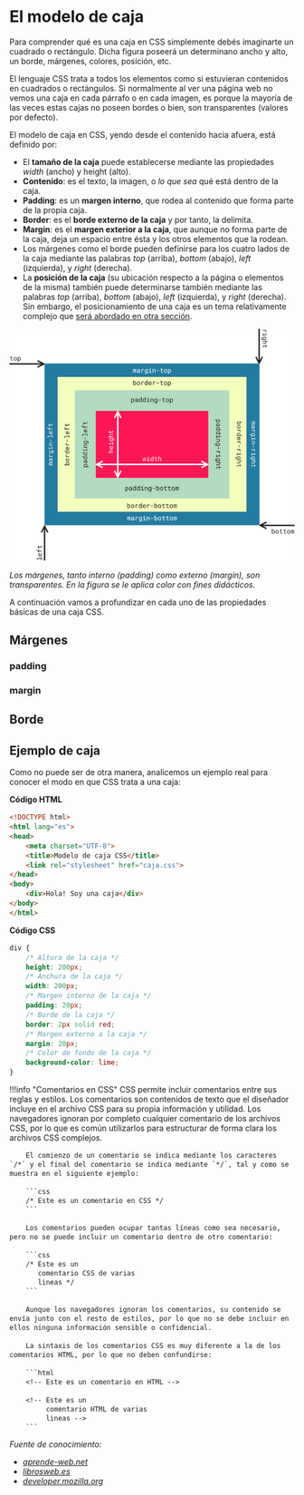 # El modelo de caja

Para comprender qué es una caja en CSS simplemente debés imaginarte un cuadrado o rectángulo. Dicha figura poseerá un determinano ancho y alto, un borde, márgenes, colores, posición, etc. 

El lenguaje CSS trata a todos los elementos como si estuvieran contenidos en cuadrados o rectángulos. Si normalmente al ver una página web no vemos una caja en cada párrafo o en cada imagen, es porque la mayoría de las veces estas cajas no poseen bordes  o bien, son transparentes (valores por defecto). 


El modelo de caja en CSS, yendo desde el contenido hacia afuera, está definido por: 

* El **tamaño de la caja** puede establecerse mediante las propiedades _width_ (ancho) y height (alto).
* **Contenido**: es el texto, la imagen, o _lo que sea_ qué está dentro de la caja. 
* **Padding**: es un **margen interno**, que rodea al contenido que forma parte de la propia caja.
* **Border**: es el **borde externo de la caja** y por tanto, la delimita.
* **Margin**: es el **margen exterior a la caja**, que aunque no forma parte de la caja, deja un espacio entre ésta y los otros elementos que la rodean.
* Los márgenes como el borde pueden definirse para los cuatro lados de la caja mediante las palabras _top_ (arriba), _bottom_ (abajo), _left_ (izquierda), y _right_ (derecha).
* La **posición de la caja** (su ubicación respecto a la página o elementos de la misma) también puede determinarse también mediante las palabras _top_ (arriba), _bottom_ (abajo), _left_ (izquierda), y _right_ (derecha). Sin embargo, el posicionamiento de una caja es un tema relativamente complejo que [será abordado en otra sección](position.md). 


![Box Model CSS](imgCSSFundamentos/boxmodel.png)

_Los márgenes, tanto interno (padding) como externo (margin), son transparentes. En la figura se le aplica color con fines didácticos_. 

A continuación vamos a profundizar en cada uno de las propiedades básicas de una caja CSS. 

## Márgenes

### padding
### margin

## Borde


## Ejemplo de caja
Como no puede ser de otra manera, analicemos un ejemplo real para conocer el modo en que CSS trata a una caja: 

**Código HTML**

```html linenums="1" hl_lines="9"
<!DOCTYPE html>
<html lang="es">
<head>
	<meta charset="UTF-8">
	<title>Modelo de caja CSS</title>
	<link rel="stylesheet" href="caja.css">
</head>
<body>
	<div>Hola! Soy una caja</div>
</body>
</html>
```
**Código CSS**

```css linenums="1"
div {
	/* Altura de la caja */
	height: 200px;
	/* Anchura de la caja */
	width: 200px;
	/* Margen interno de la caja */
	padding: 20px;
	/* Borde de la caja */
	border: 2px solid red; 
	/* Margen externo a la caja */
	margin: 20px;
	/* Color de fondo de la caja */
	background-color: lime;
}
```

!!!info "Comentarios en CSS"
		CSS permite incluir comentarios entre sus reglas y estilos. Los comentarios son contenidos de texto que el diseñador incluye en el archivo CSS para su propia información y utilidad. Los navegadores ignoran por completo cualquier comentario de los archivos CSS, por lo que es común utilizarlos para estructurar de forma clara los archivos CSS complejos.

		El comienzo de un comentario se indica mediante los caracteres `/*` y el final del comentario se indica mediante `*/`, tal y como se muestra en el siguiente ejemplo:

		```css
		/* Este es un comentario en CSS */
		```

		Los comentarios pueden ocupar tantas líneas como sea necesario, pero no se puede incluir un comentario dentro de otro comentario:

		```css
		/* Este es un
		   comentario CSS de varias
		   lineas */
		```

		Aunque los navegadores ignoran los comentarios, su contenido se envía junto con el resto de estilos, por lo que no se debe incluir en ellos ninguna información sensible o confidencial.

		La sintaxis de los comentarios CSS es muy diferente a la de los comentarios HTML, por lo que no deben confundirse:

		```html
		<!-- Este es un comentario en HTML -->
		 
		<!-- Este es un
		     comentario HTML de varias
		     lineas -->
		```












_Fuente de conocimiento:_

* _[aprende-web.net](http://aprende-web.net)_
* _[librosweb.es](https://librosweb.es)_
* _[developer.mozilla.org](https://developer.mozilla.org/es/docs/Web/CSS/CSS_Modelo_Caja/Mastering_margin_collapsing)_